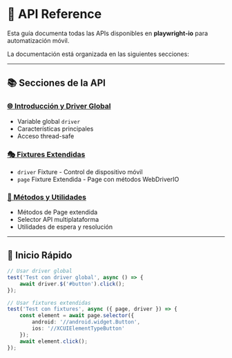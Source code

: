 # 📖 API Reference

Esta guía documenta todas las APIs disponibles en **playwright-io** para automatización móvil.

La documentación está organizada en las siguientes secciones:

---

## 📚 Secciones de la API

### **[🌐 Introducción y Driver Global](api/index.md)**
- Variable global `driver`
- Características principales
- Acceso thread-safe

### **[🎭 Fixtures Extendidas](api/fixture.md)**
- `driver` Fixture - Control de dispositivo móvil
- `page` Fixture Extendida - Page con métodos WebDriverIO

### **[🔧 Métodos y Utilidades](api/method.md)**
- Métodos de Page extendida
- Selector API multiplataforma
- Utilidades de espera y resolución

---

## 🚀 Inicio Rápido

```ts
// Usar driver global
test('Test con driver global', async () => {
    await driver.$('#button').click();
});

// Usar fixtures extendidas
test('Test con fixtures', async ({ page, driver }) => {
    const element = await page.selector({
        android: '//android.widget.Button',
        ios: '//XCUIElementTypeButton'
    });
    await element.click();
});
```

